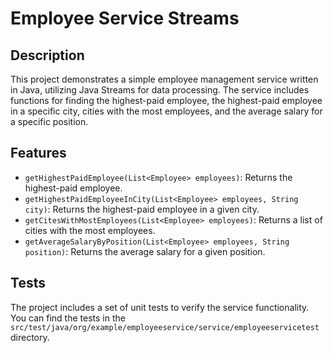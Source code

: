 # Employee Service Streams

## Description
This project demonstrates a simple employee management service written in Java, utilizing Java Streams for data processing. The service includes functions for finding the highest-paid employee, the highest-paid employee in a specific city, cities with the most employees, and the average salary for a specific position.

## Features
- `getHighestPaidEmployee(List<Employee> employees)`: Returns the highest-paid employee.
- `getHighestPaidEmployeeInCity(List<Employee> employees, String city)`: Returns the highest-paid employee in a given city.
- `getCitesWithMostEmployees(List<Employee> employees)`: Returns a list of cities with the most employees.
- `getAverageSalaryByPosition(List<Employee> employees, String position)`: Returns the average salary for a given position.

## Tests
The project includes a set of unit tests to verify the service functionality. You can find the tests in the `src/test/java/org/example/employeeservice/service/employeeservicetest` directory.
